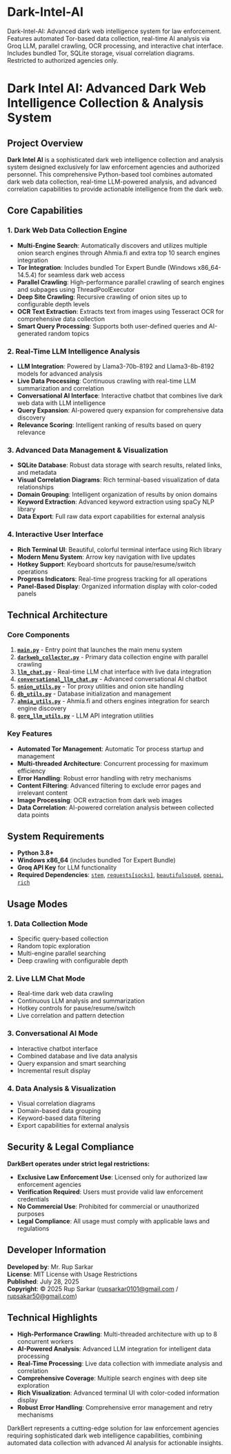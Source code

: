 # Dark-Intel-AI
Dark-Intel-AI: Advanced dark web intelligence system for law enforcement. Features automated Tor-based data collection, real-time AI analysis via Groq LLM, parallel crawling, OCR processing, and interactive chat interface. Includes bundled Tor, SQLite storage, visual correlation diagrams. Restricted to authorized agencies only.

# Dark Intel AI: Advanced Dark Web Intelligence Collection & Analysis System

## Project Overview

**Dark Intel AI** is a sophisticated dark web intelligence collection and analysis system designed exclusively for law enforcement agencies and authorized personnel. This comprehensive Python-based tool combines automated dark web data collection, real-time LLM-powered analysis, and advanced correlation capabilities to provide actionable intelligence from the dark web.

## Core Capabilities

### 1. **Dark Web Data Collection Engine**
- **Multi-Engine Search**: Automatically discovers and utilizes multiple onion search engines through Ahmia.fi and extra top 10 search engines integration
- **Tor Integration**: Includes bundled Tor Expert Bundle (Windows x86_64-14.5.4) for seamless dark web access
- **Parallel Crawling**: High-performance parallel crawling of search engines and subpages using ThreadPoolExecutor
- **Deep Site Crawling**: Recursive crawling of onion sites up to configurable depth levels
- **OCR Text Extraction**: Extracts text from images using Tesseract OCR for comprehensive data collection
- **Smart Query Processing**: Supports both user-defined queries and AI-generated random topics

### 2. **Real-Time LLM Intelligence Analysis**
- **LLM Integration**: Powered by Llama3-70b-8192 and Llama3-8b-8192 models for advanced analysis
- **Live Data Processing**: Continuous crawling with real-time LLM summarization and correlation
- **Conversational AI Interface**: Interactive chatbot that combines live dark web data with LLM intelligence
- **Query Expansion**: AI-powered query expansion for comprehensive data discovery
- **Relevance Scoring**: Intelligent ranking of results based on query relevance

### 3. **Advanced Data Management & Visualization**
- **SQLite Database**: Robust data storage with search results, related links, and metadata
- **Visual Correlation Diagrams**: Rich terminal-based visualization of data relationships
- **Domain Grouping**: Intelligent organization of results by onion domains
- **Keyword Extraction**: Advanced keyword extraction using spaCy NLP library
- **Data Export**: Full raw data export capabilities for external analysis

### 4. **Interactive User Interface**
- **Rich Terminal UI**: Beautiful, colorful terminal interface using Rich library
- **Modern Menu System**: Arrow key navigation with live updates
- **Hotkey Support**: Keyboard shortcuts for pause/resume/switch operations
- **Progress Indicators**: Real-time progress tracking for all operations
- **Panel-Based Display**: Organized information display with color-coded panels

## Technical Architecture

### **Core Components**

1. **[`main.py`](DarkBert/darkweb_ai/main.py:1)** - Entry point that launches the main menu system
2. **[`darkweb_collector.py`](DarkBert/darkweb_ai/darkweb_collector.py:1)** - Primary data collection engine with parallel crawling
3. **[`llm_chat.py`](DarkBert/darkweb_ai/llm_chat.py:1)** - Real-time LLM chat interface with live data integration
4. **[`conversational_llm_chat.py`](DarkBert/darkweb_ai/conversational_llm_chat.py:1)** - Advanced conversational AI chatbot
5. **[`onion_utils.py`](DarkBert/darkweb_ai/onion_utils.py:1)** - Tor proxy utilities and onion site handling
6. **[`db_utils.py`](DarkBert/darkweb_ai/db_utils.py:1)** - Database initialization and management
7. **[`ahmia_utils.py`](DarkBert/darkweb_ai/ahmia_utils.py:1)** - Ahmia.fi and others engines integration for search engine discovery
8. **[`gorq_llm_utils.py`](DarkBert/darkweb_ai/gorq_llm_utils.py:1)** - LLM API integration utilities

### **Key Features**

- **Automated Tor Management**: Automatic Tor process startup and management
- **Multi-threaded Architecture**: Concurrent processing for maximum efficiency
- **Error Handling**: Robust error handling with retry mechanisms
- **Content Filtering**: Advanced filtering to exclude error pages and irrelevant content
- **Image Processing**: OCR extraction from dark web images
- **Data Correlation**: AI-powered correlation analysis between collected data points

## System Requirements

- **Python 3.8+**
- **Windows x86_64** (includes bundled Tor Expert Bundle)
- **Groq API Key** for LLM functionality
- **Required Dependencies**: [`stem`](DarkBert/darkweb_ai/requirements.txt:1), [`requests[socks]`](DarkBert/darkweb_ai/requirements.txt:2), [`beautifulsoup4`](DarkBert/darkweb_ai/requirements.txt:3), [`openai`](DarkBert/darkweb_ai/requirements.txt:4), [`rich`](DarkBert/darkweb_ai/requirements.txt:5)

## Usage Modes

### **1. Data Collection Mode**
- Specific query-based collection
- Random topic exploration
- Multi-engine parallel searching
- Deep crawling with configurable depth

### **2. Live LLM Chat Mode**
- Real-time dark web data crawling
- Continuous LLM analysis and summarization
- Hotkey controls for pause/resume/switch
- Live correlation and pattern detection

### **3. Conversational AI Mode**
- Interactive chatbot interface
- Combined database and live data analysis
- Query expansion and smart searching
- Incremental result display

### **4. Data Analysis & Visualization**
- Visual correlation diagrams
- Domain-based data grouping
- Keyword-based data filtering
- Export capabilities for external analysis

## Security & Legal Compliance

**DarkBert operates under strict legal restrictions:**

- **Exclusive Law Enforcement Use**: Licensed only for authorized law enforcement agencies
- **Verification Required**: Users must provide valid law enforcement credentials
- **No Commercial Use**: Prohibited for commercial or unauthorized purposes
- **Legal Compliance**: All usage must comply with applicable laws and regulations

## Developer Information

**Developed by**: Mr. Rup Sarkar  
**License**: MIT License with Usage Restrictions  
**Published**: July 28, 2025  
**Copyright**: © 2025 Rup Sarkar  (rupsarkar0101@gmail.com / rupsakar50@gmail.com)

## Technical Highlights

- **High-Performance Crawling**: Multi-threaded architecture with up to 8 concurrent workers
- **AI-Powered Analysis**: Advanced LLM integration for intelligent data processing
- **Real-Time Processing**: Live data collection with immediate analysis and correlation
- **Comprehensive Coverage**: Multiple search engines with deep site exploration
- **Rich Visualization**: Advanced terminal UI with color-coded information display
- **Robust Error Handling**: Comprehensive error management and retry mechanisms

DarkBert represents a cutting-edge solution for law enforcement agencies requiring sophisticated dark web intelligence capabilities, combining automated data collection with advanced AI analysis for actionable insights.
